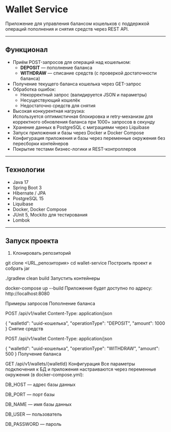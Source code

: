 # Wallet Service

Приложение для управления балансом кошельков с поддержкой операций пополнения и снятия средств через REST API.

---

## Функционал

- Приём POST-запросов для операций над кошельком:
  - **DEPOSIT** — пополнение баланса
  - **WITHDRAW** — списание средств (с проверкой достаточности баланса)
- Получение текущего баланса кошелька через GET-запрос
- Обработка ошибок:
  - Некорректный запрос (валидируется JSON и параметры)
  - Несуществующий кошелёк
  - Недостаточно средств для снятия
- Высокая конкурентная нагрузка:  
  Используется оптимистичная блокировка и retry-механизм для корректного обновления баланса при 1000+ запросов в секунду
- Хранение данных в PostgreSQL с миграциями через Liquibase
- Запуск приложения и базы через Docker и Docker Compose
- Конфигурация приложения и базы через переменные окружения без пересборки контейнеров
- Покрытие тестами бизнес-логики и REST-контроллеров

---

## Технологии

- Java 17
- Spring Boot 3
- Hibernate / JPA
- PostgreSQL 15
- Liquibase
- Docker, Docker Compose
- JUnit 5, Mockito для тестирования
- Lombok

---

## Запуск проекта

1. Клонировать репозиторий

git clone <URL_репозитория>
cd wallet-service
Построить проект и собрать jar


./gradlew clean build
Запустить контейнеры


docker-compose up --build
Приложение будет доступно по адресу: http://localhost:8080

Примеры запросов
Пополнение баланса

POST /api/v1/wallet
Content-Type: application/json

{
  "walletId": "uuid-кошелька",
  "operationType": "DEPOSIT",
  "amount": 1000
}
Снятие средств

POST /api/v1/wallet
Content-Type: application/json

{
  "walletId": "uuid-кошелька",
  "operationType": "WITHDRAW",
  "amount": 500
}
Получение баланса

GET /api/v1/wallets/{walletId}
Конфигурация
Все параметры подключения к БД и приложения настраиваются через переменные окружения (в docker-compose.yml):

DB_HOST — адрес базы данных

DB_PORT — порт базы

DB_NAME — имя базы данных

DB_USER — пользователь

DB_PASSWORD — пароль
